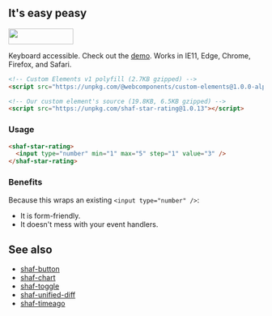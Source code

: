 ## It's easy peasy

<img src="https://camo.githubusercontent.com/af7823d13ed4789cc1e8cb9f5861f103bfed6907/68747470733a2f2f64337676366c703535716a6171632e636c6f756466726f6e742e6e65742f6974656d732f32493075335232353379326330303434336d31542f53637265656e2532305265636f7264696e67253230323031362d31322d3031253230617425323030382e3339253230414d2e6769663f582d436c6f75644170702d56697369746f722d49643d386337633364646234663832373534653030663664616330656161306362666126763d3666356633373162" width="128" height="31" />

Keyboard accessible. Check out the [demo](https://aaronshaf.github.io/shaf-star-rating/). Works in IE11, Edge, Chrome, Firefox, and Safari.

```html
<!-- Custom Elements v1 polyfill (2.7KB gzipped) -->
<script src="https://unpkg.com/@webcomponents/custom-elements@1.0.0-alpha.3"></script>
```

```html
<!-- Our custom element's source (19.8KB, 6.5KB gzipped) -->
<script src="https://unpkg.com/shaf-star-rating@1.0.13"></script>
```

### Usage

```html
<shaf-star-rating>
  <input type="number" min="1" max="5" step="1" value="3" />
</shaf-star-rating>
```

### Benefits

Because this wraps an existing `<input type="number" />`:

* It is form-friendly.
* It doesn't mess with your event handlers.

## See also

* [shaf-button](https://github.com/aaronshaf/shaf-button)
* [shaf-chart](https://github.com/aaronshaf/shaf-chart)
* [shaf-toggle](https://github.com/aaronshaf/shaf-toggle)
* [shaf-unified-diff](https://github.com/aaronshaf/shaf-unified-diff)
* [shaf-timeago](https://github.com/aaronshaf/shaf-timeago)
